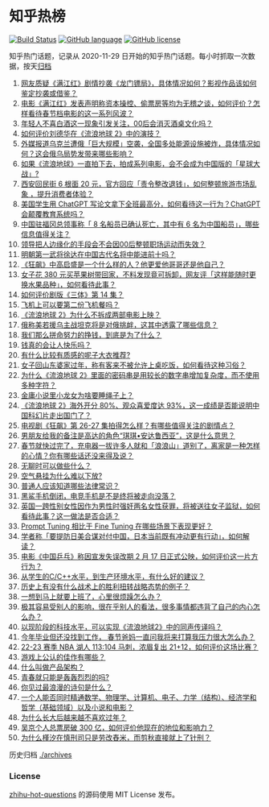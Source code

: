 # 知乎热榜
[![Build Status](https://github.com/ToWeLong/zhihu-hot-questions/workflows/CI/badge.svg)](https://github.com/ToWeLong/zhihu-hot-questions/actions)
[![GitHub language](https://img.shields.io/badge/language-golang-orange.svg)](https://golang.org/)
[![GitHub license](https://img.shields.io/github/license/ToWeLong/zhihu-hot-questions)](https://github.com/ToWeLong/zhihu-hot-questions/blob/main/LICENSE)

知乎热门话题，记录从 2020-11-29 日开始的知乎热门话题。每小时抓取一次数据，按天[归档](./archives)

<!-- BEGIN -->

1. [网友质疑《满江红》剧情抄袭《龙门镖局》，具体情况如何？影视作品该如何鉴定抄袭或借鉴？](https://www.zhihu.com/question/580632744)
1. [电影《满江红》发表声明称资本操控、偷票房等均为无稽之谈，如何评价？怎样看待春节档电影的这一系列风波？](https://www.zhihu.com/question/580641032)
1. [年轻人不喜白酒这一现象引发关注，00后会消灭酒桌文化吗？](https://www.zhihu.com/question/578288539)
1. [如何评价刘德华在《流浪地球 2》中的演技？](https://www.zhihu.com/question/579999384)
1. [外媒报道乌克兰遭俄「巨大规模」空袭，全国多处能源设施被炸，具体情况如何？这会俄乌局势发带来哪些影响？](https://www.zhihu.com/question/580650617)
1. [如果《流浪地球》一直拍下去，拍成系列电影，会不会成为中国版的「星球大战」?](https://www.zhihu.com/question/580144475)
1. [西安回民街 6 根面 20 元，官方回应「责令整改退钱」，如何整顿旅游市场乱象 ，提升消费者体验？](https://www.zhihu.com/question/580642792)
1. [美国学生用 ChatGPT 写论文拿下全班最高分，如何看待这一行为？ChatGPT 会颠覆教育系统吗？](https://www.zhihu.com/question/580642633)
1. [中国驻福冈总领事称「 8 名船员已确认死亡，其中有 6 名为中国船员」，哪些信息值得关注？](https://www.zhihu.com/question/580624899)
1. [领导把人边缘化的手段会不会因00后整顿职场运动而失效？](https://www.zhihu.com/question/573763637)
1. [明朝第一武将徐达在中国古代名将中能进前十吗？](https://www.zhihu.com/question/40523319)
1. [《狂飙》中高启盛是一个什么样的人？他更爱他哥哥还是他自己？](https://www.zhihu.com/question/580583734)
1. [女子花 380 元买苹果树带回家，不料发现竟可拆卸，网友评「这样能随时更换水果品种」，如何看待此事？](https://www.zhihu.com/question/579627808)
1. [如何评价剧版《三体》第 14 集？](https://www.zhihu.com/question/580088552)
1. [飞机上可以要第二份飞机餐吗？](https://www.zhihu.com/question/290460008)
1. [《流浪地球 2》为什么不拆成两部电影上映？](https://www.zhihu.com/question/580596807)
1. [俄称美若援乌主战坦克将是对俄挑衅，这其中透露了哪些信息？](https://www.zhihu.com/question/580501148)
1. [我们那么拼命努力的挣钱，到底是为了什么？](https://www.zhihu.com/question/570195816)
1. [钱真的会让人快乐吗？](https://www.zhihu.com/question/574804182)
1. [有什么比较有质感的呢子大衣推荐?](https://www.zhihu.com/question/64487482)
1. [女子回山东婆家过年，称有客来不被允许上桌吃饭，如何看待这种习俗？](https://www.zhihu.com/question/579775482)
1. [为什么《流浪地球 2》里面的密码串是用较长的数字串增加复杂度，而不使用多种字符？](https://www.zhihu.com/question/580233821)
1. [金庸小说里小龙女为啥要睡绳子上？](https://www.zhihu.com/question/573236106)
1. [《流浪地球 2》海外开分 80%、观众喜爱度达 93%，这一成绩是否能说明中国科幻片走出国门了？](https://www.zhihu.com/question/580423006)
1. [电视剧《狂飙》第 26-27 集拍得怎么样？有哪些值得关注的剧情点？](https://www.zhihu.com/question/580647719)
1. [男朋友给我的备注是高达的角色“琪琪•安达鲁西亚”，这是什么意思？](https://www.zhihu.com/question/567997977)
1. [春节就快过完了，充电器一拔许多人就和「浪浪山」道别了，离家是一种怎样的心情？你有哪些话还没来得及说？](https://www.zhihu.com/question/580635994)
1. [无聊时可以做些什么？](https://www.zhihu.com/question/20416111)
1. [空气悬挂为什么难以下放?](https://www.zhihu.com/question/563359052)
1. [普通人应该知道哪些法律常识？](https://www.zhihu.com/question/19844498)
1. [黑鲨手机倒闭，电竞手机是不是终将被走向没落？](https://www.zhihu.com/question/578253153)
1. [英国一跨性别女性因作为男性时强奸两名女性获罪，将被送往女子监狱，如何看待此事？这一做法是否合适？](https://www.zhihu.com/question/580487434)
1. [Prompt Tuning 相比于 Fine Tuning 在哪些场景下表现更好？](https://www.zhihu.com/question/504324484)
1. [学者称「要提防日美合谋对付中国，日本当前既有冲动更有行动」，如何解读？](https://www.zhihu.com/question/579778614)
1. [电影《中国乒乓》称因宣发失误改期 2 月 17 日正式公映，如何评价这一片方行为？](https://www.zhihu.com/question/580508727)
1. [从学生的C/C++水平，到生产环境水平，有什么好的建议？](https://www.zhihu.com/question/267539869)
1. [历史上有没有什么战术上的胜利扭转战略态势的例子？](https://www.zhihu.com/question/449058555)
1. [一想到马上就要上班了，心里很烦躁怎么办？](https://www.zhihu.com/question/580467347)
1. [极其容易受别人的影响，很在乎别人的看法，很多事情都违背了自己的内心怎么办？](https://www.zhihu.com/question/20004141)
1. [以现阶段的科技水平，可以实现《流浪地球2》中的同声传译吗？](https://www.zhihu.com/question/580189928)
1. [今年毕业但还没找到工作， 春节爸妈一直问我将来打算我压力很大怎么办？](https://www.zhihu.com/question/579004695)
1. [22-23 赛季 NBA 湖人 113:104 马刺，浓眉复出 21+12，如何评价这场比赛？](https://www.zhihu.com/question/580579290)
1. [游戏上公认的佳作有哪些？](https://www.zhihu.com/question/472469837)
1. [什么叫做产品架构？](https://www.zhihu.com/question/20288786)
1. [青春就只能是轰轰烈烈的吗?](https://www.zhihu.com/question/580484552)
1. [你见过最浪漫的诗句是什么？](https://www.zhihu.com/question/579046773)
1. [一个人能否同时精通数学、物理学、计算机、电子、力学（结构）、经济学和哲学（基础领域）以及小说和电影？](https://www.zhihu.com/question/21323541)
1. [为什么长大后越来越不喜欢过年？](https://www.zhihu.com/question/572940106)
1. [吴京个人总票房破 300 亿，如何评价他现在的地位和影响力？](https://www.zhihu.com/question/580341795)
1. [为什么槿汐在慎刑司只是劳改舂米，而剪秋直接就上了针刑？](https://www.zhihu.com/question/580019575)

<!-- END -->

历史归档 [./archives](./archives)


### License
[zhihu-hot-questions](https://github.com/towelong/zhihu-hot-questions) 的源码使用 MIT License 发布。